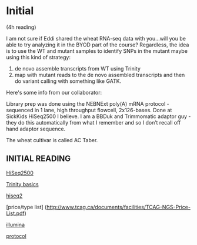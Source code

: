 # Initial 

(4h reading) 

I am not sure if Eddi shared the wheat RNA-seq data with you...will you be able to try analyzing it in the BYOD part of the course? Regardless, the idea is to use the WT and mutant samples to identify SNPs in the mutant maybe using this kind of strategy:

1. de novo assemble transcripts from WT using Trinity
2. map with mutant reads to the de novo assembled transcripts and then do variant calling with something like GATK.

Here's some info from our collaborator:

Library prep was done using the NEBNExt poly(A) mRNA protocol - sequenced in 1 lane, high throughput flowcell, 2x126-bases.  Done at SickKids HiSeq2500 I believe.  I am a BBDuk and Trimmomatic adaptor guy - they do this automatically from what I remember and so I don’t recall off hand adaptor sequence.

The wheat cultivar is called AC Taber.

## INITIAL READING 

[HiSeq2500](https://www.illumina.com/systems/sequencing-platforms/hiseq-2500/specifications.html)

[Trinity basics](https://biohpc.cornell.edu/lab/doc/Trinity_workshop_Part1.pdf)

[hiseq2](https://www.illumina.com/documents/products/datasheets/datasheet_hiseq2500.pdf)

[price/type list] (http://www.tcag.ca/documents/facilities/TCAG-NGS-Price-List.pdf)

[illumina](https://www.illumina.com/systems/sequencing-platforms/hiseq-2500/specifications.html)

[protocol](https://international.neb.com/protocols/2014/12/01/protocol-for-use-with-nebnext-poly-a-mrna-magnetic-isolation-module-neb-e7490)